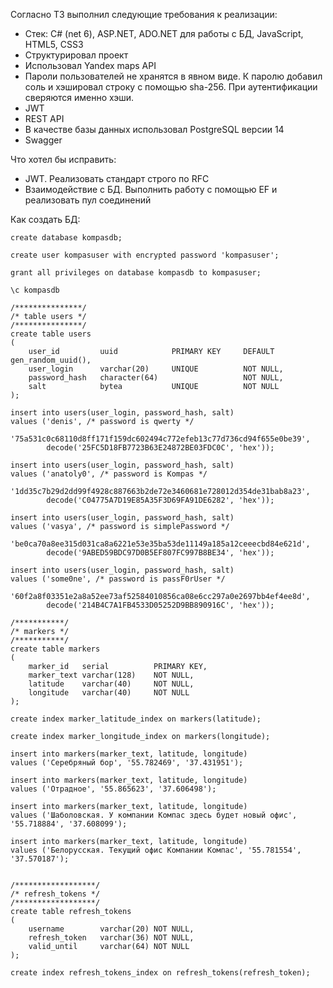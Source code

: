 Согласно ТЗ выполнил следующие требования к реализации:
- Стек: C# (net 6), ASP.NET, ADO.NET для работы с БД, JavaScript, HTML5, CSS3
- Структурировал проект
- Использовал Yandex maps API
- Пароли пользователей не хранятся в явном виде. К паролю добавил соль и хэшировал строку с помощью sha-256. При аутентификации сверяются именно хэши.
- JWT
- REST API
- В качестве базы данных использовал PostgreSQL версии 14
- Swagger

Что хотел бы исправить:
- JWT. Реализовать стандарт строго по RFC
- Взаимодействие с БД. Выполнить работу с помощью EF и реализовать пул соединений

Как создать БД:
````
create database kompasdb;

create user kompasuser with encrypted password 'kompasuser';

grant all privileges on database kompasdb to kompasuser;

\c kompasdb

/***************/
/* table users */
/***************/
create table users
(
    user_id         uuid            PRIMARY KEY     DEFAULT gen_random_uuid(),
    user_login      varchar(20)     UNIQUE          NOT NULL,
    password_hash   character(64)                   NOT NULL,
    salt            bytea           UNIQUE          NOT NULL
);

insert into users(user_login, password_hash, salt)
values ('denis', /* password is qwerty */
        '75a531c0c68110d8ff171f159dc602494c772efeb13c77d736cd94f655e0be39', 
        decode('25FC5D18FB7723B63E24872BE03FDC0C', 'hex'));

insert into users(user_login, password_hash, salt)
values ('anatoly0', /* password is Kompas */
        '1dd35c7b29d2dd99f4928c887663b2de72e3460681e728012d354de31bab8a23', 
        decode('C04775A7D19E85A35F3D69FA91DE6282', 'hex'));

insert into users(user_login, password_hash, salt)
values ('vasya', /* password is simplePassword */
        'be0ca70a8ee315d031ca8a6221e53e35ba53de11149a185a12ceeecbd84e621d', 
        decode('9ABED59BDC97D0B5EF807FC997B8BE34', 'hex'));

insert into users(user_login, password_hash, salt)
values ('some0ne', /* password is passF0rUser */
        '60f2a8f03351e2a8a52ee73af52584010856ca08e6cc297a0e2697bb4ef4ee8d', 
        decode('214B4C7A1FB4533D05252D9BB890916C', 'hex'));

/***********/
/* markers */
/***********/
create table markers 
(
    marker_id   serial          PRIMARY KEY,
    marker_text varchar(128)    NOT NULL,
    latitude    varchar(40)     NOT NULL,
    longitude   varchar(40)     NOT NULL
);

create index marker_latitude_index on markers(latitude);

create index marker_longitude_index on markers(longitude);

insert into markers(marker_text, latitude, longitude)
values ('Серебряный бор', '55.782469', '37.431951');

insert into markers(marker_text, latitude, longitude)
values ('Отрадное', '55.865623', '37.606498');

insert into markers(marker_text, latitude, longitude)
values ('Шаболовская. У компании Компас здесь будет новый офис', '55.718884', '37.608099');

insert into markers(marker_text, latitude, longitude)
values ('Белорусская. Текущий офис Компании Компас', '55.781554', '37.570187');


/******************/
/* refresh_tokens */
/******************/
create table refresh_tokens
(
    username        varchar(20) NOT NULL,
    refresh_token   varchar(36) NOT NULL,
    valid_until     varchar(64) NOT NULL
);

create index refresh_tokens_index on refresh_tokens(refresh_token);
````
